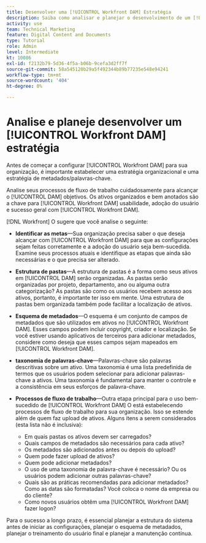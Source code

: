 ```yaml
---
title: Desenvolver uma [!UICONTROL Workfront DAM] Estratégia
description: Saiba como analisar e planejar o desenvolvimento de um [!UICONTROL Workfront DAM] estratégia.
activity: use
team: Technical Marketing
feature: Digital Content and Documents
type: Tutorial
role: Admin
level: Intermediate
kt: 10086
exl-id: f2132b79-5d36-4f5a-b06b-9cefa3d2ff7f
source-git-commit: 58a545120b29a5f492344b89b77235e548e94241
workflow-type: tm+mt
source-wordcount: '404'
ht-degree: 0%

---
```


# Analise e planeje desenvolver um [!UICONTROL Workfront DAM] estratégia

Antes de começar a configurar [!UICONTROL Workfront DAM] para sua organização, é importante estabelecer uma estratégia organizacional e uma estratégia de metadados/palavras-chave.

Analise seus processos de fluxo de trabalho cuidadosamente para alcançar o [!UICONTROL DAM] objetivos. Os ativos organizados e bem anotados são a chave para [!UICONTROL Workfront DAM] usabilidade, adoção do usuário e sucesso geral com [!UICONTROL Workfront DAM].

[!DNL Workfront] O sugere que você analise o seguinte:

* **Identificar as metas**—Sua organização precisa saber o que deseja alcançar com [!UICONTROL Workfront DAM] para que as configurações sejam feitas corretamente e a adoção do usuário seja bem-sucedida. Examine seus processos atuais e identifique as etapas que ainda são necessárias e o que precisa ser alterado.
* **Estrutura de pastas**—A estrutura de pastas é a forma como seus ativos em [!UICONTROL DAM] serão organizadas. As pastas serão organizadas por projeto, departamento, ano ou alguma outra categorização? As pastas são como os usuários recebem acesso aos ativos, portanto, é importante ter isso em mente. Uma estrutura de pastas bem organizada também pode facilitar a localização de ativos.
* **Esquema de metadados**—O esquema é um conjunto de campos de metadados que são utilizados em ativos no [!UICONTROL Workfront DAM]. Esses campos podem incluir copyright, criador e localização. Se você estiver usando aplicativos de terceiros para adicionar metadados, considere como deseja que esses campos sejam mapeados em [!UICONTROL Workfront DAM].
* **taxonomia de palavras-chave**—Palavras-chave são palavras descritivas sobre um ativo. Uma taxonomia é uma lista predefinida de termos que os usuários podem selecionar para adicionar palavras-chave a ativos. Uma taxonomia é fundamental para manter o controle e a consistência em seus esforços de palavra-chave.
* **Processos de fluxo de trabalho**—Outra etapa principal para o uso bem-sucedido de [!UICONTROL Workfront DAM] O está estabelecendo processos de fluxo de trabalho para sua organização. Isso se estende além de quem faz upload de ativos. Alguns itens a serem considerados (esta lista não é inclusiva):

   * Em quais pastas os ativos devem ser carregados?
   * Quais campos de metadados são necessários para cada ativo?
   * Os metadados são adicionados antes ou depois do upload?
   * Quem pode fazer upload de ativos?
   * Quem pode adicionar metadados?
   * O uso de uma taxonomia de palavra-chave é necessário? Ou os usuários podem adicionar outras palavras-chave?
   * Quais são as práticas recomendadas para adicionar metadados? Como as datas são formatadas? Você coloca o nome da empresa ou do cliente?
   * Como novos usuários obtêm uma [!UICONTROL Workfront DAM] fazer logon?

Para o sucesso a longo prazo, é essencial planejar a estrutura do sistema antes de iniciar as configurações, planejar o esquema de metadados, planejar o treinamento do usuário final e planejar a manutenção contínua.
